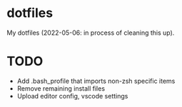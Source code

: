 
# dotfiles

My dotfiles (2022-05-06: in process of cleaning this up).

# TODO
- Add .bash_profile that imports non-zsh specific items
- Remove remaining install files
- Upload editor config, vscode settings